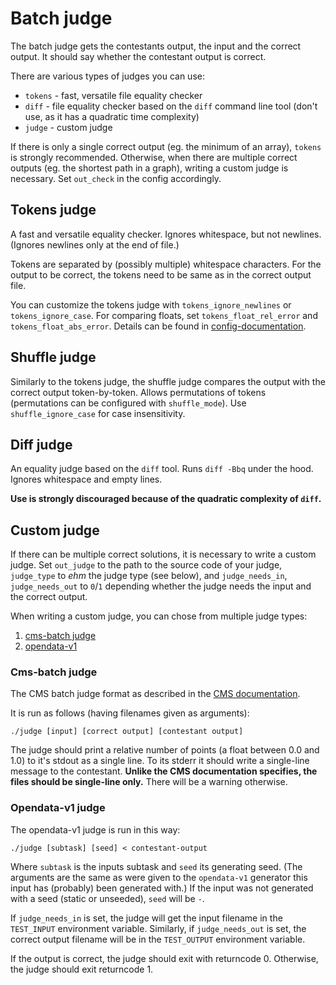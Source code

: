 # Batch judge

The batch judge gets the contestants output, the input and the correct output.
It should say whether the contestant output is correct.

There are various types of judges you can use:
- `tokens` - fast, versatile file equality checker
- `diff` - file equality checker based on the `diff` command line tool (don't use, as it has a quadratic time complexity)
- `judge` - custom judge

If there is only a single correct output (eg. the minimum of an array), `tokens` is strongly recommended.
Otherwise, when there are multiple correct outputs (eg. the shortest path in a graph),
writing a custom judge is necessary. Set `out_check` in the config accordingly.

## Tokens judge

A fast and versatile equality checker. Ignores whitespace, but not newlines.
(Ignores newlines only at the end of file.)

Tokens are separated by (possibly multiple) whitespace characters.
For the output to be correct, the tokens need to be same as in the correct output file.

You can customize the tokens judge with `tokens_ignore_newlines` or `tokens_ignore_case`.
For comparing floats, set `tokens_float_rel_error` and `tokens_float_abs_error`.
Details can be found in [config-documentation](/config-v3-documentation).

## Shuffle judge

Similarly to the tokens judge, the shuffle judge compares the output with the correct output token-by-token.
Allows permutations of tokens (permutations can be configured with `shuffle_mode`).
Use `shuffle_ignore_case` for case insensitivity.

## Diff judge

An equality judge based on the `diff` tool. Runs `diff -Bbq` under the hood.
Ignores whitespace and empty lines.

**Use is strongly discouraged because of the quadratic complexity of `diff`.**

## Custom judge

If there can be multiple correct solutions, it is necessary to write a custom judge.
Set `out_judge` to the path to the source code of your judge, `judge_type` to *ehm* the judge type (see below),
and `judge_needs_in`, `judge_needs_out` to `0`/`1` depending whether the judge needs the input and the correct output.

When writing a custom judge, you can chose from multiple judge types: 
1. [cms-batch judge](#cms-batch-judge)
2. [opendata-v1](#opendata-v1-judge)

### Cms-batch judge

The CMS batch judge format as described in the [CMS documentation](https://cms.readthedocs.io/en/v1.4/Task%20types.html?highlight=Manager#checker).

It is run as follows (having filenames given as arguments):
```
./judge [input] [correct output] [contestant output]
```

The judge should print a relative number of points (a float between 0.0 and 1.0) to it's stdout as a single line.
To its stderr it should write a single-line message to the contestant.
**Unlike the CMS documentation specifies, the files should be single-line only.**
There will be a warning otherwise.

### Opendata-v1 judge

The opendata-v1 judge is run in this way:
```
./judge [subtask] [seed] < contestant-output
```
Where `subtask` is the inputs subtask and `seed` its generating seed.
(The arguments are the same as were given to the `opendata-v1` generator
this input has (probably) been generated with.)
If the input was not generated with a seed (static or unseeded), `seed` will be `-`.

If `judge_needs_in` is set, the judge will get the input filename in the `TEST_INPUT`
environment variable. Similarly, if `judge_needs_out` is set, the correct output
filename will be in the `TEST_OUTPUT` environment variable.

If the output is correct, the judge should exit with returncode 0.
Otherwise, the judge should exit returncode 1.
